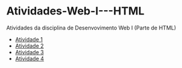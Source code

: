 # Atividades-Web-I---HTML
Atividades da disciplina de Desenvovimento Web I (Parte de HTML)
- [Atividade 1](atividade1.html)
- [Atividade 2](atividade2.html)
- [Atividade 3](atividade3.html)
- [Atividade 4](atividade4.html)

